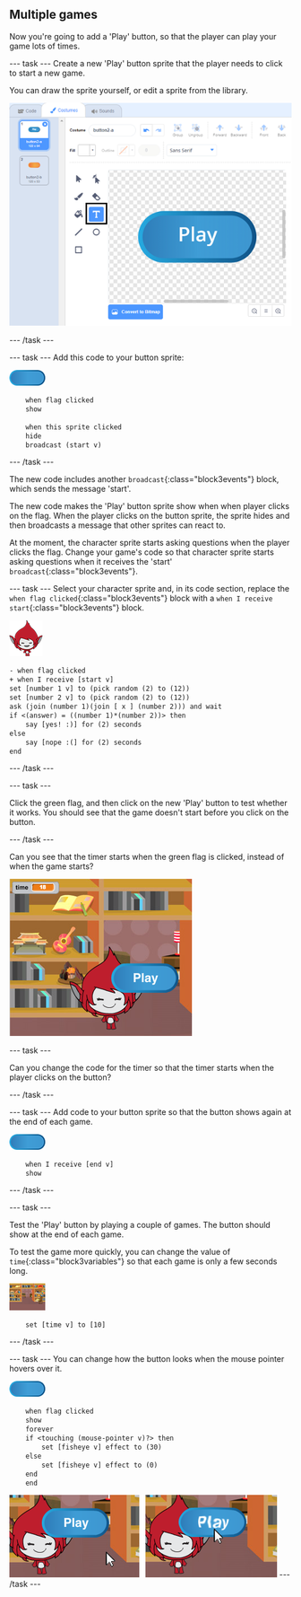 ## Multiple games

Now you're going to add a 'Play' button, so that the player can play your game lots of times.

--- task ---
Create a new 'Play' button sprite that the player needs to click to start a new game.

You can draw the sprite yourself, or edit a sprite from the library.

![Picture of the play button](images/brain-play.png)

--- /task ---

--- task ---
Add this code to your button sprite:

![Button sprite](images/button-sprite.png)

```blocks3
	when flag clicked
	show

	when this sprite clicked
	hide
	broadcast (start v)
```


--- /task ---

The new code includes another `broadcast`{:class="block3events"} block, which sends the message 'start'.

The new code makes the 'Play' button sprite show when when player clicks on the flag. When the player clicks on the button sprite, the sprite hides and then broadcasts a message that other sprites can react to.

At the moment, the character sprite starts asking questions when the player clicks the flag. Change your game's code so that character sprite starts asking questions when it receives the 'start' `broadcast`{:class="block3events"}.

--- task ---
Select your character sprite and, in its code section, replace the `when flag clicked`{:class="block3events"} block with a `when I receive start`{:class="block3events"} block.

![Character sprite](images/giga-sprite.png)

```blocks3
- when flag clicked
+ when I receive [start v]
set [number 1 v] to (pick random (2) to (12))
set [number 2 v] to (pick random (2) to (12))
ask (join (number 1)(join [ x ] (number 2))) and wait
if <(answer) = ((number 1)*(number 2))> then
	say [yes! :)] for (2) seconds
else
	say [nope :(] for (2) seconds
end
```
--- /task ---

--- task ---

Click the green flag, and then click on the new 'Play' button to test whether it works. You should see that the game doesn't start before you click on the button.

--- /task ---

Can you see that the timer starts when the green flag is clicked, instead of when the game starts?

![Timer has started](images/brain-timer-bug.png)

--- task ---

Can you change the code for the timer so that the timer starts when the player clicks on the button?

--- /task ---

--- task ---
Add code to your button sprite so that the button shows again at the end of each game.

![Button sprite](images/button-sprite.png)

```blocks3
	when I receive [end v]
	show
```
--- /task ---

--- task ---

Test the 'Play' button by playing a couple of games. The button should show at the end of each game.

To test the game more quickly, you can change the value of `time`{:class="block3variables"} so that each game is only a few seconds long.

![Stage](images/stage-sprite.png)

```blocks3
	set [time v] to [10]
```

--- /task ---

--- task ---
You can change how the button looks when the mouse pointer hovers over it.

![Button](images/button-sprite.png)

```blocks3
	when flag clicked
	show
	forever
	if <touching (mouse-pointer v)?> then
		set [fisheye v] effect to (30)
	else
		set [fisheye v] effect to (0)
	end
	end
```

![screenshot](images/brain-fisheye.png)
--- /task ---

